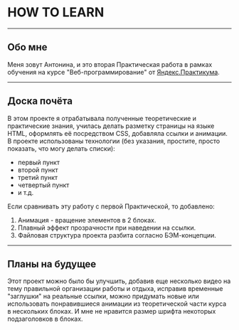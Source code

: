 # HOW TO LEARN  

------
## Обо мне  

Меня зовут Антонина, и это вторая Практическая работа в рамках обучения на курсе "Веб-программирование" от [Яндекс.Практикума](https://practicum.yandex.ru/).  

------
## Доска почёта  

В этом проекте я отрабатывала полученные теоретические и практические знания, училась делать разметку страницы на языке HTML, оформлять её посредством CSS, добавляла ссылки и анимации.  
В проекте использованы технологии (без указания, простите, просто показать, что могу делать списки):  
* первый пункт  
* второй пункт  
* третий пункт  
* четвертый пункт  
* и т.д.  

Если сравнивать эту работу с первой Практической, то добавлено:  
1. Анимация - вращение элементов в 2 блоках.  
2. Плавный эффект прозрачности при наведении на ссылки.  
3. Файловая структура проекта разбита согласно БЭМ-концепции.  

------  
## Планы на будущее  

Этот проект можно было бы улучшить, добавив еще несколько видео на тему правильной организации работы и отдыха, исправив временные "заглушки" на реальные ссылки, можно придумать новые или использовать понравившиеся анимации из теоретической части курса в нескольких блоках. И мне не нравится размер шрифта некоторых подзаголовков в блоках.  
